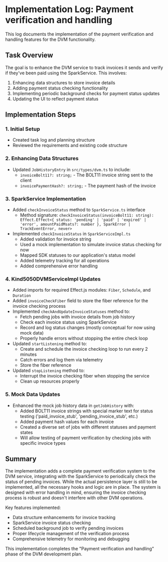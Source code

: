 # Implementation Log: Payment verification and handling

This log documents the implementation of the payment verification and handling features for the DVM functionality.

## Task Overview
The goal is to enhance the DVM service to track invoices it sends and verify if they've been paid using the SparkService. This involves:

1. Enhancing data structures to store invoice details 
2. Adding payment status checking functionality
3. Implementing periodic background checks for payment status updates
4. Updating the UI to reflect payment status

## Implementation Steps

### 1. Initial Setup
- Created task log and planning structure
- Reviewed the requirements and existing code structure

### 2. Enhancing Data Structures
- Updated `JobHistoryEntry` in `src/types/dvm.ts` to include:
  - `invoiceBolt11?: string;` - The BOLT11 invoice string sent to the client
  - `invoicePaymentHash?: string;` - The payment hash of the invoice

### 3. SparkService Implementation
- Added `checkInvoiceStatus` method to `SparkService.ts` interface
  - Method signature: `checkInvoiceStatus(invoiceBolt11: string): Effect.Effect<{ status: 'pending' | 'paid' | 'expired' | 'error', amountPaidMsats?: number }, SparkError | TrackEventError, never>`
- Implemented `checkInvoiceStatus` in `SparkServiceImpl.ts`
  - Added validation for invoice string
  - Used a mock implementation to simulate invoice status checking for now
  - Mapped SDK statuses to our application's status model
  - Added telemetry tracking for all operations
  - Added comprehensive error handling

### 4. Kind5050DVMServiceImpl Updates
- Added imports for required Effect.js modules: `Fiber`, `Schedule`, and `Duration`
- Added `invoiceCheckFiber` field to store the fiber reference for the invoice checking process
- Implemented `checkAndUpdateInvoiceStatuses` method to:
  - Fetch pending jobs with invoice details from job history
  - Check each invoice status using SparkService
  - Record and log status changes (mostly conceptual for now using mock data)
  - Properly handle errors without stopping the entire check loop
- Updated `startListening` method to:
  - Create and schedule the invoice checking loop to run every 2 minutes
  - Catch errors and log them via telemetry
  - Store the fiber reference
- Updated `stopListening` method to:
  - Interrupt the invoice checking fiber when stopping the service
  - Clean up resources properly

### 5. Mock Data Updates
- Enhanced the mock job history data in `getJobHistory` with:
  - Added BOLT11 invoice strings with special marker text for status testing ('paid_invoice_stub', 'pending_invoice_stub', etc.)
  - Added payment hash values for each invoice
  - Created a diverse set of jobs with different statuses and payment states
  - Will allow testing of payment verification by checking jobs with specific invoice types

## Summary

The implementation adds a complete payment verification system to the DVM service, integrating with the SparkService to periodically check the status of pending invoices. While the actual persistence layer is still to be implemented, all the necessary hooks and logic are in place. The system is designed with error handling in mind, ensuring the invoice checking process is robust and doesn't interfere with other DVM operations.

Key features implemented:
- Data structure enhancements for invoice tracking
- SparkService invoice status checking
- Scheduled background job to verify pending invoices
- Proper lifecycle management of the verification process
- Comprehensive telemetry for monitoring and debugging

This implementation completes the "Payment verification and handling" phase of the DVM development plan.